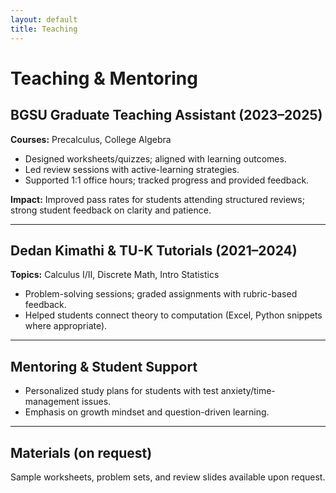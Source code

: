 ```yaml
---
layout: default
title: Teaching
---
```


# Teaching & Mentoring

## BGSU Graduate Teaching Assistant (2023–2025)
**Courses:** Precalculus, College Algebra  
- Designed worksheets/quizzes; aligned with learning outcomes.  
- Led review sessions with active-learning strategies.  
- Supported 1:1 office hours; tracked progress and provided feedback.

**Impact:** Improved pass rates for students attending structured reviews; strong student feedback on clarity and patience.

---

## Dedan Kimathi & TU-K Tutorials (2021–2024)
**Topics:** Calculus I/II, Discrete Math, Intro Statistics  
- Problem-solving sessions; graded assignments with rubric-based feedback.  
- Helped students connect theory to computation (Excel, Python snippets where appropriate).

---

## Mentoring & Student Support
- Personalized study plans for students with test anxiety/time-management issues.  
- Emphasis on growth mindset and question-driven learning.

---

## Materials (on request)
Sample worksheets, problem sets, and review slides available upon request.
